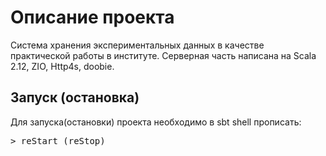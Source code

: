 # Описание проекта
Система хранения экспериментальных данных в качестве практической работы в институте. Серверная часть написана на Scala 2.12, ZIO, Http4s, doobie.
## Запуск (остановка)
Для запуска(остановки) проекта необходимо в sbt shell прописать:
<pre>
> reStart (reStop)
</pre>

